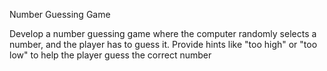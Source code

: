 Number Guessing Game

Develop a number guessing game where the
computer randomly selects a number, and the
player has to guess it. Provide hints like "too high"
or "too low" to help the player guess the correct
number
